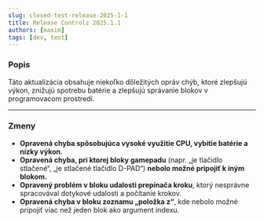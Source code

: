 ```yaml
---
slug: closed-test-release-2025-1-1
title: Release Controlz 2025.1.1
authors: [maxim]
tags: [dev, test]
---
```


### Popis

Táto aktualizácia obsahuje niekoľko dôležitých opráv chýb, ktoré zlepšujú výkon, znižujú spotrebu batérie a zlepšujú správanie blokov v programovacom prostredí.

<!-- truncate -->
---

### Zmeny

- **Opravená chyba spôsobujúca vysoké využitie CPU, vybitie batérie a nízky výkon.**
- **Opravená chyba, pri ktorej bloky gamepadu** (napr. „je tlačidlo stlačené“, „je stlačené tlačidlo D-PAD“) **nebolo možné pripojiť k iným blokom.**
- **Opravený problém v bloku udalosti prepínača kroku**, ktorý nesprávne spracovával dotykové udalosti a počítanie krokov.
- **Opravená chyba v bloku zoznamu „položka z“**, kde nebolo možné pripojiť viac než jeden blok ako argument indexu.
